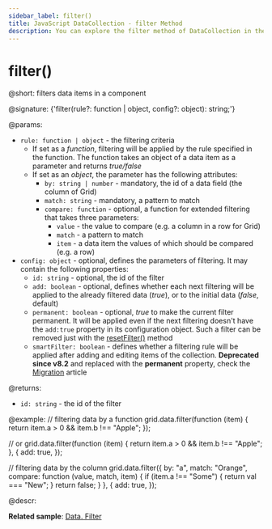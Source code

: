 ```yaml
---
sidebar_label: filter()
title: JavaScript DataCollection - filter Method 
description: You can explore the filter method of DataCollection in the documentation of the DHTMLX JavaScript UI library. Browse developer guides and API reference, try out code examples and live demos, and download a free 30-day evaluation version of DHTMLX Suite.
---
```


# filter()

@short: filters data items in a component

@signature: {'filter(rule?: function | object, config?: object): string;'}

@params:
- `rule: function | object` - the filtering criteria
    - If set as a *function*, filtering will be applied by the rule specified in the function. The function takes an object of a data item as a parameter and returns *true/false*
    - If set as an *object*, the parameter has the following attributes:
        - `by: string | number` - mandatory, the id of a data field (the column of Grid)
        - `match: string` - mandatory, a pattern to match
        - `compare: function` - optional, a function for extended filtering that takes three parameters:
            - `value` - the value to compare (e.g. a column in a row for Grid)
            - `match` - a pattern to match
            - `item` - a data item the values of which should be compared (e.g. a row)
- `config: object` - optional, defines the parameters of filtering. It may contain the following properties: 
    - `id: string` - optional, the id of the filter
    - `add: boolean` - optional, defines whether each next filtering will be applied to the already filtered data (<i>true</i>), or to the initial data (<i>false</i>, default)
    - `permanent: boolean` - optional, *true* to make the current filter permanent. It will be applied even if the next filtering doesn't have the `add:true` property in its configuration object. Such a filter can be removed just with the [resetFilter()](data_collection/api/datacollection_resetfilter_method.md) method
	- `smartFilter: boolean` - defines whether a filtering rule will be applied after adding and editing items of the collection. **Deprecated since v8.2** and replaced with the **permanent** property, check the [Migration](migration.md/#81--82) article
    
@returns:
- `id: string` - the id of the filter

@example:
// filtering data by a function
grid.data.filter(function (item) {
    return item.a > 0 && item.b !== "Apple";
});

// or
grid.data.filter(function (item) {
    return item.a > 0 && item.b !== "Apple";
}, {
    add: true,
});

// filtering data by the column
grid.data.filter({
    by: "a",
    match: "Orange",
    compare: function (value, match, item) {
        if (item.a !== "Some") {
            return val === "New";
        }
    return false;
    }
}, {
    add: true,
});

@descr:

**Related sample**: [Data. Filter](https://snippet.dhtmlx.com/csiwq3kj)


